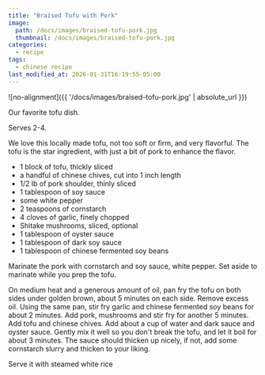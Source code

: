 ```yaml
---
title: "Braised Tofu with Pork"
image: 
  path: /docs/images/braised-tofu-pork.jpg
  thumbnail: /docs/images/braised-tofu-pork.jpg
categories:
  - recipe
tags:
  - chinese recipe
last_modified_at: 2026-01-31T16:19:55-05:00
---
```


![no-alignment]({{ '/docs/images/braised-tofu-pork.jpg' | absolute_url }})

Our favorite tofu dish. 

Serves 2-4.

We love this locally made tofu, not too soft or firm, and very flavorful. The tofu is the star ingredient, with just a bit of pork to enhance the flavor. 



* 1 block of tofu, thickly sliced
* a handful of chinese chives, cut into 1 inch length
* 1/2 lb of pork shoulder, thinly sliced
* 1 tablespoon of soy sauce
* some white pepper
* 2 teaspoons of cornstarch
* 4 cloves of garlic, finely chopped 
* Shitake mushrooms, sliced, optional
* 1 tablespoon of oyster sauce
* 1 tablespoon of dark soy sauce
* 1 tablespoon of chinese fermented soy beans


Marinate the pork with cornstarch and soy sauce, white pepper. Set aside to marinate while you prep the tofu.

On medium heat and a generous amount of oil, pan fry the tofu on both sides under golden brown, about 5 minutes on each side. Remove excess oil. Using the same pan, stir fry garlic and chinese fermented soy beans for about 2 minutes. 
Add pork, mushrooms and stir fry for another 5 minutes. Add tofu and chinese chives. Add about a cup of water and dark sauce and oyster sauce. 
Gently mix it well so you don't break the tofu, and let it boil for about 3 minutes. The sauce should thicken up nicely, if not, add some cornstarch slurry and thicken to your liking.


Serve it with steamed white rice


